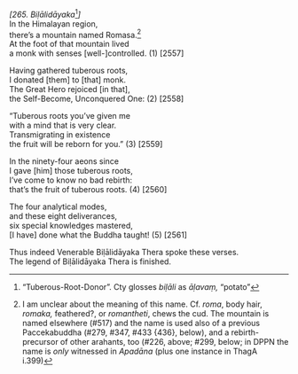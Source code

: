 *\[265. Biḷālidāyaka*[^1]*\]*  
In the Himalayan region,  
there’s a mountain named Romasa.[^2]  
At the foot of that mountain lived  
a monk with senses \[well-\]controlled. (1) \[2557\]

Having gathered tuberous roots,  
I donated \[them\] to \[that\] monk.  
The Great Hero rejoiced \[in that\],  
the Self-Become, Unconquered One: (2) \[2558\]

“Tuberous roots you’ve given me  
with a mind that is very clear.  
Transmigrating in existence  
the fruit will be reborn for you.” (3) \[2559\]

In the ninety-four aeons since  
I gave \[him\] those tuberous roots,  
I’ve come to know no bad rebirth:  
that’s the fruit of tuberous roots. (4) \[2560\]

The four analytical modes,  
and these eight deliverances,  
six special knowledges mastered,  
\[I have\] done what the Buddha taught! (5) \[2561\]

Thus indeed Venerable Biḷālidāyaka Thera spoke these verses.  
The legend of Biḷālidāyaka Thera is finished.  
[^1]: “Tuberous-Root-Donor”. Cty glosses *biḷāli* as *āḷavaṃ,* “potato”  
[^2]: I am unclear about the meaning of this name. Cf. *roma*, body
    hair, *romaka,* feathered?, or *romantheti*, chews the cud. The
    mountain is named elsewhere (\#517) and the name is used also of a
    previous Paccekabuddha (\#279, \#347, \#433 {436}, below), and a
    rebirth-precursor of other arahants, too (\#226, above; \#299,
    below; in DPPN the name is *only* witnessed in *Apadāna* (plus one
    instance in ThagA i.399)

